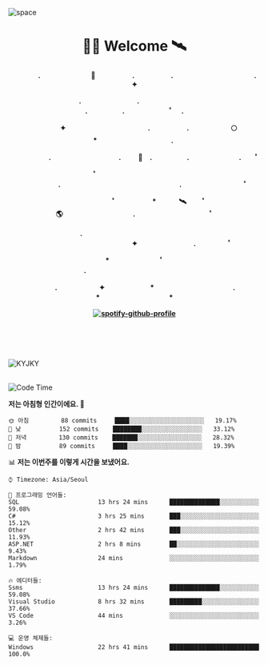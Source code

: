 ![space](https://user-images.githubusercontent.com/93513959/153272999-db6423b1-a80f-4b72-bf4c-7be2c9d6d328.png)



<h1 align="center">👨‍🚀 Welcome  🛰︎</h1>
<h4 align='center'>
<p align="center">　　　　.　　　　　　  　🌠　　　   　. 　　　　　.　　　　　　　　　　　  . 　　　 　       ✦     </p>
<p align="center">.　　　　　　　　.　　  　　　　  　 　　　　　　　　　　　.　　　　　.　　　　   　 ﾟ             　.        </p>
<p align="center">　　　　✦　　　　　  　　　　    　. 　　　　　.　　　　　　🌕　*　　　　　　　　　　  . 　　　 　            </p>
<p align="center">　　  　         　　. 　　　　   　 　　　.     　   　🚀　.　　　　　.　　　   　　　 .             　 ﾟ   </p>
<p align="center">　　ﾟ　　　　　　　　  　　　　   　 　　　　.　　　　　　　　　　　　　　　　　.   　　　            　  　　　ﾟ</p>
<p align="center"> 　　　　　　　ﾟ　　　 　　*　　   🛰︎　 　ﾟ　　　　🌎　　　　　　　　　　.　　　　　　　   　　  ﾟ          　   </p>
<p align="center">.　　　　　　　　　　  　　　　   　 　　　　　　　　　　　　 ✦　　　　　　　　.　   　　             ﾟ　  　　   </p>
<p align="center">　　　*　　　　　　  　ﾟ　　   　 　　　　.　　　　　　　　　　　　　　　　   　　            　  　　            </p>
<p align="center">　　　.　　　　　　✦  　　　　　   *　 　　　　　　　　　　.　　　　　　　*　　　　　   　              　  　*　  </p>

[![spotify-github-profile](https://spotify-github-profile.vercel.app/api/view?uid=316vepr7x7ia45xvcuqyysvtmpfe&cover_image=true&theme=novatorem&bar_color=37bac3&bar_color_cover=false)](https://spotify-github-profile.vercel.app/api/view?uid=316vepr7x7ia45xvcuqyysvtmpfe&redirect=true)

</h4>

<br>
<br>
<br>

<p align="left"><img src="https://github-readme-stats.vercel.app/api/top-langs?username=KYJKY&show_icons=true&locale=en&layout=compact&theme=radical" alt="KYJKY" />
<!--<img src="https://github-readme-stats.vercel.app/api?username=KYJKY&show_icons=true&locale=en&theme=radical" alt="KYJKY" />--> <br><br></p>

<!--START_SECTION:waka-->
![Code Time](http://img.shields.io/badge/Code%20Time-908%20hrs%202%20mins-blue)

**저는 아침형 인간이에요. 🐤** 

```text
🌞 아침         88 commits     ████░░░░░░░░░░░░░░░░░░░░░   19.17% 
🌆 낮　         152 commits    ████████░░░░░░░░░░░░░░░░░   33.12% 
🌃 저녁         130 commits    ███████░░░░░░░░░░░░░░░░░░   28.32% 
🌙 밤　         89 commits     ████░░░░░░░░░░░░░░░░░░░░░   19.39%

```


📊 **저는 이번주를 이렇게 시간을 보냈어요.** 

```text
⌚︎ Timezone: Asia/Seoul

💬 프로그래밍 언어들: 
SQL                      13 hrs 24 mins      ██████████████░░░░░░░░░░░   59.08% 
C#                       3 hrs 25 mins       ███░░░░░░░░░░░░░░░░░░░░░░   15.12% 
Other                    2 hrs 42 mins       ███░░░░░░░░░░░░░░░░░░░░░░   11.93% 
ASP.NET                  2 hrs 8 mins        ██░░░░░░░░░░░░░░░░░░░░░░░   9.43% 
Markdown                 24 mins             ░░░░░░░░░░░░░░░░░░░░░░░░░   1.79%

🔥 에디터들: 
Ssms                     13 hrs 24 mins      ██████████████░░░░░░░░░░░   59.08% 
Visual Studio            8 hrs 32 mins       █████████░░░░░░░░░░░░░░░░   37.66% 
VS Code                  44 mins             ░░░░░░░░░░░░░░░░░░░░░░░░░   3.26%

💻 운영 체제들: 
Windows                  22 hrs 41 mins      █████████████████████████   100.0%

```


<!--END_SECTION:waka-->
